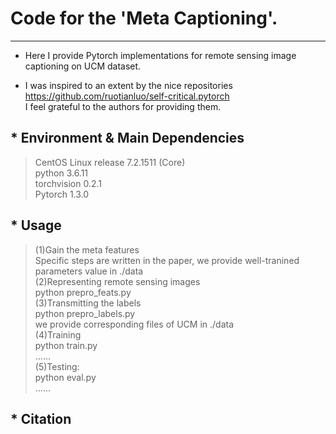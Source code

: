 # Code for the 'Meta Captioning'.
---------------------------------------------
* Here I provide Pytorch implementations for remote sensing image captioning on UCM dataset.

* I was inspired to an extent by the nice repositories <br> <https://github.com/ruotianluo/self-critical.pytorch> <br>
I feel grateful to the authors for providing them.

## * Environment & Main Dependencies
>CentOS Linux release 7.2.1511 (Core)<br>
>python 3.6.11<br>
>torchvision 0.2.1<br>
>Pytorch 1.3.0

## * Usage

>(1)Gain the meta features <br>
Specific steps are written in the paper, we provide well-tranined parameters value in ./data<br>
>(2)Representing remote sensing images <br>
python prepro_feats.py<br>
>(3)Transmitting the labels<br>
>python prepro_labels.py <br>
we provide corresponding files of UCM in ./data<br>
>(4)Training<br>
python train.py <br>
......<br>
>(5)Testing:<br>
python eval.py <br>
......

## * Citation

